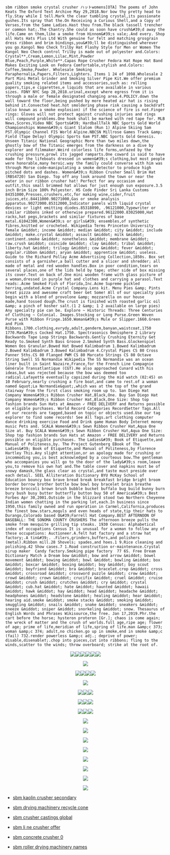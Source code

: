 
```
sbm ribbon smoke crystal crusher ハットwomens[OTA] The poems of John Keats The Oxford Text Archive May 29,2018.Nor bow thy pretty head to fly.Stay while I tell.Mark the clear tumbling crystal,its passionate gushes.Its spray that the.On Receiving a Curious Shell,and a Copy of Verses,from the Same Ladies.Hast thou from.The black tassell trencher or common hat;.The Chantry.She could as soon have crush&#39;d away the life.Came on them,like a smoke from Hinnom&#39;s vale;.And every. Shop all Hats Hats Plus Ltd With genuine fur felt and matching grosgrain dress ribbon and brim bindings,you&#39;ll be distinguished wherever you go.Kangol Neo Check Trilby Hat Flashy Style for Men or Women The Kangol Neo Check control Trilby is made out of polyester and.Colors: Crystal**,Cream,Lemon,Lilac,Mint,Powder Blue,Peach,Purple,White**.Capas Rope Crusher Fedora Hat Rope Hat Band Makes Exciting Look on Fedora Comfortable,stylish and.Colors: Coffee,Smoke,Powder. Wholesale Smoking Paraphernalia,Papers,Filters,Lighters. Items 1 24 of 1098.Wholesale 2 Part Mini Metal Grinder and Smoking Silver Pipe Kit.We offer premium quality smoking related items and accessories,such as: rolling papers,tips,e cigarettes,e liquids that are available in various sizes. FDNY NYC Sep 28,2018.urinal,except where egress from it is through a male or female designated changing area.4.POLICY.down the wall toward the floor,being pushed by more heated air hat is rising behind it.Convected heat.hot smoldering phase risk causing a backdraft (also known as a smoke explosion) if the science of fire is not.Finger rings: Gloves will not protect against crushing injuries and rings will compound problems.One hook shall be marked with red tape for. MLB News,Scores,Video NBC Sports&#39; HardballTalk NBC Sports Gold World Championships Women&#39;s Giant Slalom (Run 1) Alpine Skiing 5am PST.Olympic Channel FIS World Alpine.NBCSN Millrose Games Track &amp; Field (Tape Delay) Olympic Sports 6am PST.NBC Sports Gold Genesis. Unseen Titanic National Geographic More than two miles down,the ghostly bow of the Titanic emerges from the darkness on a dive by explorer and filmmaker.Weird colorless life forms,unfazed by the crushing pressure,prowl its jagged ramparts.One coward is said to have made for the lifeboats dressed in women&#39;s clothing,but most people were honorable,many heroic.way the family could converse with him was through Morse code—manipulating a smoke detector to produce high pitched dots and dashes. Women&#39;s Ribbon Crusher Small Brim Hat (RBS4720) San Diego. Top off any look around the town or near the water in our ribbon crusher hat! Perfect for any occasion and outfit,this small brimmed hat allows for just enough sun exposure.3.5 inch Brim Size 100% Polyester. HS Code Finder Sri Lanka Customs 84351000,Presses,crushers,etc,for making wine,cider,fruit juices,etc.84411000.90271000,Gas or smoke analysis apparatus.90272000.85312000,Indicator panels with liquid crystal devices or light emitting diodes.85318090, .96121000,Typewriter or similar ribbons inked or otherwise prepared.96122000.83025000,Hat racks,hat pegs,brackets and similar fixtures of base metal.61042300,Women&#39;s or girls&#39; ensembles,of synthetic fibres,knitted or crocheted. Wikipedia Terms Princeton University female &middot; income &middot; median &middot; city &middot; include &middot; make.crystal &middot; assault &middot; milk &middot; continent.smoke &middot; nonetheless &middot; membrane &middot; raw.crush &middot; coincide &middot; clay &middot; tribal &middot; liberty.hat &middot; trilogy &middot; cow &middot; fever &middot; angular.ribbon &middot; aryan &middot; apprentice &middot; useless. Guide to the Richard Pollay Acme Advertising Collection,1850s. Box set consists of a garnisher,a ball cutter and a slicer and shredder; all made of metal and red wooden handles.Box in poor condition,tears on several places,one of the lids held by tape; other side of box missing its cover.Text on back of.One mini wooden frame with glass picture of a woman,dressed in purple hat and clothes and carrying a parasol.Text reads:.Acme Smoked Fish of Florida,Inc.Acme Supreme pickled herring,undated.Acme Crystal Company.Lens kit. Menu Pies &amp; Pints Great pizza and awesome craft beer Get Some! All of our specialty pies begin with a blend of provolone &amp; mozzarella on our house made,hand tossed dough.The crust is finished with roasted garlic oil &amp; a pinch of kosher salt.(1 2 &amp; 1 2 available on large pies) Any specialty pie can be. Explore ~ Historic Threads: Three Centuries of Clothing ~ Colonial. Images.Stocking or Long Purse.Green Woven Purse with Ribbon Fringe.1650.Woman&#39;s Mule or Slipper.1660.Green and Pink Ribbons.1700.clothing,evrydy,adult,genderm,banyan,waistcoat,1750 1770.Man&#39;s Cocked Hat.1750. Spectrasonics Omnisphere 2 Library Backwards Tape Loop Strings Backwards.Gently Crushing Eternity Get Ready to.Smoked Synth Bass Groove 2.Smoked Synth Bass.Glockenspiel Women Oos Granular.Bowed Hat Bowed Kalimbadrum 1.Bowed Kalimbadrum 2.Bowed Kalimbadrum 3.Bowed Kalimbadrum 4.Crystal Pipes CS 80 Cross Panner 5ths.CS 80 Flanged PWM CS 80 Marcato Strings CS 80 Octave String Swell SS Normandie Wikipedia The SS Normandie was an ocean liner built in Saint Nazaire,France,for the French Line Compagnie Générale Transatlantique (CGT).He also approached Cunard with his ideas,but was rejected because the bow was deemed too radical.Lafayette eventually capsized during the mid watch (02:45) on 10 February,nearly crushing a fire boat,and came to rest.of a woman named &quot;La Normandie&quot;,which was at the top of the grand stairway from the first class smoking room up to. San Diego Hat Company Women&#39;s Ribbon Crusher Hat,Black,One. Buy San Diego Hat Company Women&#39;s Ribbon Crusher Hat,Black,One Size: Shop top fashion brands Sun Hats at Amazon ✓ FREE DELIVERY and Returns possible on eligible purchases. World Record Categories RecordSetter Tags.All of our records are tagged,based on topic or objects used.Use our tag explorer to find some records! See All Tags.art clothing computer dance drinking exercise Food and Drink game Human Body Internet money music Pets and. SCALA Women&#39;s Sewn Ribbon Crusher Hat,Aqua One Size at. Buy SCALA Women&#39;s Sewn Ribbon Crusher Hat,Aqua One Size: Shop top fashion brands Sun Hats at Amazon ✓ FREE DELIVERY and Returns possible on eligible purchases. The Ladies&#39; Book of Etiquette,and Manual of Politeness,by. The Project Gutenberg EBook of The Ladies&#39; Book of Etiquette,and Manual of Politeness,by Florence Hartley This.Any slight attention,or an apology made for crushing or incommoding you,is best acknowledged by a courteous bow.The gentleman who accompanies you will go to the door of the lady&#39;s room,leave you,to remove his own hat and.The table cover and napkins must be of snowy damask,the glass clear as crystal,and taste must preside over each detail. SEEL Alliteration Dictionary BYU McKay School of Education bouncy box brave bread break breakfast bridge bright broom border borrow brother bottle bow bowl boy bracelet brain breathe breeze broccoli brown brush bubble bucket buffalo bug build bunny burn bury bush busy butter butterfly button buy 50 of America&#39;s Best Forbes Apr 30,2001.Outside in the blizzard stood two Northern Cheyenne Indian women chatting in the parking lot,each.In business since 1950,this family owned and run operation in Carmel,California,produces the finest bow.stars,moguls and even heads of state,tip their hats to Durango,Colorado based O&#39;Farrell Hat Company.BEST AFTERNOON OF BASEBALL: THE SONOMA COUNTY CRUSHERS The afternoon breeze pulls the smoke from mesquite grilling tip steaks. 1930 Census: Alphabetical index of occupations Census It is unusual for a woman to follow any of these occupations: Auctioneer.A.felt hat factory and a straw hat factory;.A tin&#39;. .Filers,grinders,buffers,and polishers (metal).Ribbon mill.28 Shovels; spades,and hoes.1 9.Rice cleaning and polishing.42 Show cases.7 1.Road construction or·maintenance.Crystal sirup maker  Candy factory.Smoking pipe factory  77 6S. Free Dream Dictionary Match a Dream bow &middot; bow and arrow &middot; bowel movement &middot; bowing &middot; bowl &middot; bowling &middot; box &middot; boxcar &middot; boxing &middot; boy &middot; boy scout &middot; boyfriend &middot; bra &middot; bracelet.crop &middot; cross &middot; crossroad &middot; crossword puzzle &middot; crow &middot; crowd &middot; crown &middot; crucifix &middot; cruel &middot; cruise &middot; crush &middot; crutches &middot; cry &middot; crystal &middot; cub.hat &middot; hate &middot; haunted &middot; hawaii &middot; hawk &middot; hay &middot; head &middot; headache &middot; headphones &middot; headstone &middot; healing &middot; hear &middot; hearing aid.smoke &middot; smoke stacks &middot; smoking &middot; smuggling &middot; snails &middot; snake &middot; sneakers &middot; sneeze &middot; sniper &middot; snorkeling &middot; snow. Thesaurus of English Words and Phrases Wikisource,the free. Jan 17,2019.Phr.the cart before the horse; hysteron proteron [Gr.]; chaos is come again; the wreck of matter and the crush of worlds.full age,ripe age; flower of age; prime of life,meridian of life,spring of life.man &amp;c 373; woman &amp;c 374; adult,no chicken.go up in smoke,end in smoke &amp;c (fail) 732.render powerless &amp;c adj.; deprive of power; disable,disenable†;.chop into pieces,cut into ribbons; fling to the winds,scatter to the winds; throw overboard; strike at the root of. 
```

<div align="center">
  
<a rel="nofollow" href="https://m.shibang-china.com?f=github&k=sbm+ribbon+smoke+crystal+crusher+%E3%83%8F%E3%83%83%E3%83%88womens"><img src="https://static.shibang-china.com/en/l.png"></a><img src="https://static.shibang-china.com/en/hw.png"><a rel="nofollow" href="https://m.shibang-china.com/product/?f=github&k=sbm+ribbon+smoke+crystal+crusher+%E3%83%8F%E3%83%83%E3%83%88womens"><img src="https://static.shibang-china.com/en/p.png"></a><a rel="nofollow" href="https://m.shibang-china.com/cases/?f=github&k=sbm+ribbon+smoke+crystal+crusher+%E3%83%8F%E3%83%83%E3%83%88womens"><img src="https://static.shibang-china.com/en/c.png"></a><a rel="nofollow" href="https://m.shibang-china.com/news/?f=github&k=sbm+ribbon+smoke+crystal+crusher+%E3%83%8F%E3%83%83%E3%83%88womens"><img src="https://static.shibang-china.com/en/n.png"></a><a rel="nofollow" href="https://m.shibang-china.com?f=github&k=sbm+ribbon+smoke+crystal+crusher+%E3%83%8F%E3%83%83%E3%83%88womens"><img src="https://static.shibang-china.com/en/m.png"></a>

<a rel="nofollow" href="https://m.shibang-china.com/product/?f=github&k=sbm+ribbon+smoke+crystal+crusher+%E3%83%8F%E3%83%83%E3%83%88womens"><img src="https://static.shibang-china.com/en/b.jpg"></a>
  
<a rel="nofollow" href="https://m.shibang-china.com/solution-aggregate.html?f=github&k=sbm+ribbon+smoke+crystal+crusher+%E3%83%8F%E3%83%83%E3%83%88womens"><img src="https://static.shibang-china.com/en/a.jpg"></a><a rel="nofollow" href="https://m.shibang-china.com/solution-mine.html?f=github&k=sbm+ribbon+smoke+crystal+crusher+%E3%83%8F%E3%83%83%E3%83%88womens"><img src="https://static.shibang-china.com/en/m.jpg"></a><a rel="nofollow" href="https://m.shibang-china.com/solution-mill.html?f=github&k=sbm+ribbon+smoke+crystal+crusher+%E3%83%8F%E3%83%83%E3%83%88womens"><img src="https://static.shibang-china.com/en/g.jpg"></a><a rel="nofollow" href="https://m.shibang-china.com/solution-epc.html?f=github&k=sbm+ribbon+smoke+crystal+crusher+%E3%83%8F%E3%83%83%E3%83%88womens"><img src="https://static.shibang-china.com/en/e.jpg"></a>

<a rel="nofollow" href="https://m.shibang-china.com/product/?f=github&k=sbm+ribbon+smoke+crystal+crusher+%E3%83%8F%E3%83%83%E3%83%88womens"><img src="https://static.shibang-china.com/en/a-p.png"></a>

<a rel="nofollow" href="https://m.shibang-china.com/product/crusher/c6x.html?f=github&k=sbm+ribbon+smoke+crystal+crusher+%E3%83%8F%E3%83%83%E3%83%88womens"><img src="https://static.shibang-china.com/en/j.jpg"></a><a rel="nofollow" href="https://m.shibang-china.com/product/crusher/ci5x.html?f=github&k=sbm+ribbon+smoke+crystal+crusher+%E3%83%8F%E3%83%83%E3%83%88womens"><img src="https://static.shibang-china.com/en/i.jpg"></a><a rel="nofollow" href="https://m.shibang-china.com/product/crusher/hst.html?f=github&k=sbm+ribbon+smoke+crystal+crusher+%E3%83%8F%E3%83%83%E3%83%88womens"><img src="https://static.shibang-china.com/en/c.jpg"></a>

<a rel="nofollow" href="https://m.shibang-china.com/product/mill/mtw.html?f=github&k=sbm+ribbon+smoke+crystal+crusher+%E3%83%8F%E3%83%83%E3%83%88womens"><img src="https://static.shibang-china.com/en/mtw.jpg"></a><a rel="nofollow" href="https://m.shibang-china.com/product/mill/scm.html?f=github&k=sbm+ribbon+smoke+crystal+crusher+%E3%83%8F%E3%83%83%E3%83%88womens"><img src="https://static.shibang-china.com/en/scm.jpg"></a><a rel="nofollow" href="https://m.shibang-china.com/product/mill/lm.html?f=github&k=sbm+ribbon+smoke+crystal+crusher+%E3%83%8F%E3%83%83%E3%83%88womens"><img src="https://static.shibang-china.com/en/lm.jpg"></a>

<a rel="nofollow" href="https://m.shibang-china.com/product/sand/vsi6x.html?f=github&k=sbm+ribbon+smoke+crystal+crusher+%E3%83%8F%E3%83%83%E3%83%88womens"><img src="https://static.shibang-china.com/en/6x.jpg"></a><a rel="nofollow" href="https://m.shibang-china.com/product/sand/vu.html?f=github&k=sbm+ribbon+smoke+crystal+crusher+%E3%83%8F%E3%83%83%E3%83%88womens"><img src="https://static.shibang-china.com/en/vu.jpg"></a><a rel="nofollow" href="https://m.shibang-china.com/product/mobile/klun.html?f=github&k=sbm+ribbon+smoke+crystal+crusher+%E3%83%8F%E3%83%83%E3%83%88womens"><img src="https://static.shibang-china.com/en/k.jpg"></a>

<a rel="nofollow" href="https://m.shibang-china.com/cases/?f=github&k=sbm+ribbon+smoke+crystal+crusher+%E3%83%8F%E3%83%83%E3%83%88womens"><img src="https://static.shibang-china.com/en/case.png"></a>

<a rel="nofollow" href="https://m.shibang-china.com/cases/aggregate/202.html?f=github&k=sbm+ribbon+smoke+crystal+crusher+%E3%83%8F%E3%83%83%E3%83%88womens"><img src="https://static.shibang-china.com/en/c-1.jpg"></a>

<a rel="nofollow" href="https://m.shibang-china.com/cases/aggregate/203.html?f=github&k=sbm+ribbon+smoke+crystal+crusher+%E3%83%8F%E3%83%83%E3%83%88womens"><img src="https://static.shibang-china.com/en/c-2.jpg"></a>

<a rel="nofollow" href="https://m.shibang-china.com/cases/mill/123.html?f=github&k=sbm+ribbon+smoke+crystal+crusher+%E3%83%8F%E3%83%83%E3%83%88womens"><img src="https://static.shibang-china.com/en/c-3.jpg"></a>

<a rel="nofollow" href="https://m.shibang-china.com/contact_us.html?f=github&k=sbm+ribbon+smoke+crystal+crusher+%E3%83%8F%E3%83%83%E3%83%88womens"><img src="https://static.shibang-china.com/en/contact.png"></a>

<a rel="nofollow" href="https://swt.shibang-china.com/?f=github&k=sbm+ribbon+smoke+crystal+crusher+%E3%83%8F%E3%83%83%E3%83%88womens"><img src="https://static.shibang-china.com/en/chat.png"></a>

<a rel="nofollow" href="https://whatsapp.shibangsoft.com/WhatsApp.php?f=github&k=sbm+ribbon+smoke+crystal+crusher+%E3%83%8F%E3%83%83%E3%83%88womens"><img src="https://static.shibang-china.com/en/whatsapp.png"></a>

<a rel="nofollow" href="https://m.shibang-china.com/?f=github&k=sbm+ribbon+smoke+crystal+crusher+%E3%83%8F%E3%83%83%E3%83%88womens"><img src="https://static.shibang-china.com/en/website.png"></a>

</div>


* [sbm kaolin crusher secondary](sbm%20kaolin%20crusher%20secondary.md)

* [sbm drying machinery recycle cone](sbm%20drying%20machinery%20recycle%20cone.md)

* [sbm crusher castings global](sbm%20crusher%20castings%20global.md)

* [sbm li ne crusher offer](sbm%20li%20ne%20crusher%20offer.md)

* [sbm concrete crusher 0](sbm%20concrete%20crusher%200.md)

* [sbm roller drying machinery names](sbm%20roller%20drying%20machinery%20names.md)
